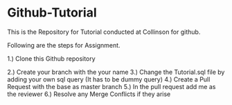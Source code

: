 # Github-Tutorial

This is the  Repository for Tutorial conducted at Collinson for github.

Following are the steps for Assignment.

1.) Clone this Github repository 

2.) Create your branch with the  your name 
3.) Change the Tutorial.sql file by adding your own sql query (It has to be dummy query) 
4.) Create a Pull Request with the base as master branch 
5.) In the pull request add me as the reviewer 
6.) Resolve any Merge Conflicts if they arise 
